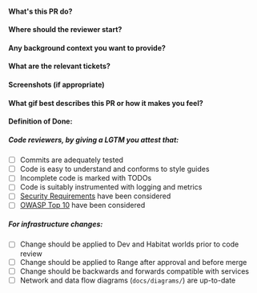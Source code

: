 #### What's this PR do?

#### Where should the reviewer start?

#### Any background context you want to provide?

#### What are the relevant tickets?

#### Screenshots (if appropriate)

#### What gif best describes this PR or how it makes you feel?

#### Definition of Done:

##### Code reviewers, by giving a LGTM you attest that:

- [ ] Commits are adequately tested
- [ ] Code is easy to understand and conforms to style guides
- [ ] Incomplete code is marked with TODOs
- [ ] Code is suitably instrumented with logging and metrics
- [ ] [Security Requirements](https://github.com/range-labs/mono/blob/main/docs/compliance-and-security/security-requirements.md) have been considered
- [ ] [OWASP Top 10](https://www.owasp.org/index.php/Top_10-2017_Top_10) have been considered

##### For infrastructure changes:

- [ ] Change should be applied to Dev and Habitat worlds prior to code review
- [ ] Change should be applied to Range after approval and before merge
- [ ] Change should be backwards and forwards compatible with services
- [ ] Network and data flow diagrams (`docs/diagrams/`) are up-to-date

